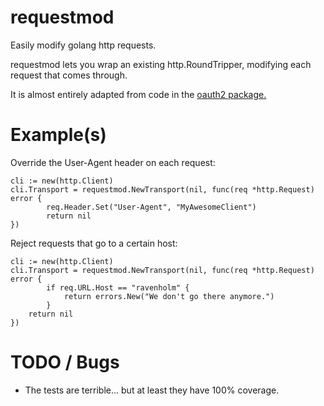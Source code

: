 # requestmod

Easily modify golang http requests.

requestmod lets you wrap an existing http.RoundTripper, modifying each request that comes through.

It is almost entirely adapted from code in the [oauth2 package.](https://golang.org/x/oauth2)

# Example(s)

Override the User-Agent header on each request:

    cli := new(http.Client)
    cli.Transport = requestmod.NewTransport(nil, func(req *http.Request) error {
    		req.Header.Set("User-Agent", "MyAwesomeClient")
    		return nil
    })


Reject requests that go to a certain host:

    cli := new(http.Client)
    cli.Transport = requestmod.NewTransport(nil, func(req *http.Request) error {
    		if req.URL.Host == "ravenholm" {
    			return errors.New("We don't go there anymore.")
    		}
    	return nil
    })


# TODO / Bugs

- The tests are terrible... but at least they have 100% coverage.
